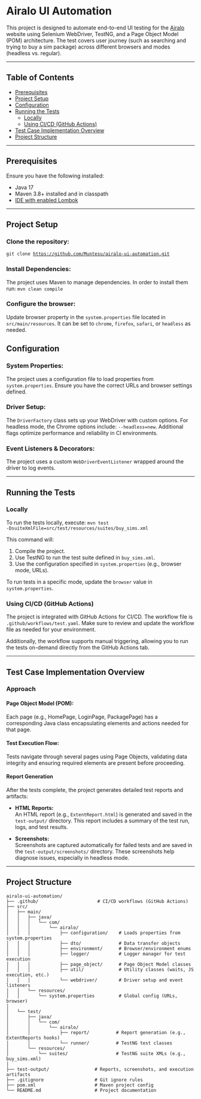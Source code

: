 # Airalo UI Automation

This project is designed to automate end-to-end UI testing for the [Airalo](https://www.airalo.com/) website using Selenium WebDriver, TestNG, and a Page Object Model (POM) architecture. 
The test covers user journey (such as searching and trying to buy a sim package) across different browsers and modes (headless vs. regular).

---

## Table of Contents

- [Prerequisites](#prerequisites)
- [Project Setup](#project-setup)
- [Configuration](#configuration)
- [Running the Tests](#running-the-tests)
    - [Locally](#locally)
    - [Using CI/CD (GitHub Actions)](#using-cicd-github-actions)
- [Test Case Implementation Overview](#test-case-implementation-overview)
- [Project Structure](#project-structure)

---

## Prerequisites

Ensure you have the following installed:

- Java 17 
- Maven 3.8+ installed and in classpath
- [IDE with enabled Lombok](https://www.baeldung.com/lombok-ide)

---

## Project Setup

### Clone the repository:
<code>git clone https://github.com/Muntesu/airalo-ui-automation.git</code>

### Install Dependencies:
The project uses Maven to manage dependencies. In order to install them run: <code>mvn clean compile</code>

### Configure the browser:
Update browser property in the `system.properties` file located in `src/main/resources`. It can be set to `chrome`, `firefox`, `safari`, or `headless` as needed.

## Configuration

### System Properties:
The project uses a configuration file to load properties from `system.properties`. Ensure you have the correct URLs and browser settings defined.

### Driver Setup:
The `DriverFactory` class sets up your WebDriver with custom options. For headless mode, the Chrome options include:
<code>--headless=new</code>.
Additional flags optimize performance and reliability in CI environments.

### Event Listeners & Decorators:
The project uses a custom `WebDriverEventListener` wrapped around the driver to log events. 

---

## Running the Tests

### Locally
To run the tests locally, execute:
<code>mvn test -DsuiteXmlFile=src/test/resources/suites/buy_sims.xml</code>


This command will:
1. Compile the project.
2. Use TestNG to run the test suite defined in `buy_sims.xml`.
3. Use the configuration specified in `system.properties` (e.g., browser mode, URLs).

To run tests in a specific mode, update the `browser` value in `system.properties`.

### Using CI/CD (GitHub Actions)
The project is integrated with GitHub Actions for CI/CD. The workflow file is `.github/workflows/test.yaml`. Make sure to review and update the workflow file as needed for your environment.

Additionally, the workflow supports manual triggering, allowing you to run the tests on-demand directly from the GitHub Actions tab.

---

## Test Case Implementation Overview

### Approach

#### Page Object Model (POM):
Each page (e.g., HomePage, LoginPage, PackagePage) has a corresponding Java class encapsulating elements and actions needed for that page.


#### Test Execution Flow:
Tests navigate through several pages using Page Objects, validating data integrity and ensuring required elements are present before proceeding.

#### Report Generation

After the tests complete, the project generates detailed test reports and artifacts:

- **HTML Reports:**  
  An HTML report (e.g., `ExtentReport.html`) is generated and saved in the `test-output/` directory. This report includes a summary of the test run, logs, and test results.

- **Screenshots:**  
  Screenshots are captured automatically for failed tests and are saved in the `test-output/screenshots/` directory. These screenshots help diagnose issues, especially in headless mode.

---

## Project Structure
```
airalo-ui-automation/
├── .github/                      # CI/CD workflows (GitHub Actions)
├── src/
│   ├── main/
│   │   ├── java/
│   │   │   └── com/
│   │   │       └── airalo/
│   │   │           ├── configuration/    # Loads properties from system.properties
│   │   │           ├── dto/              # Data transfer objects
│   │   │           ├── environment/      # Browser/environment enums
│   │   │           ├── logger/           # Logger manager for test execution
│   │   │           ├── page_object/      # Page Object Model classes
│   │   │           ├── util/             # Utility classes (waits, JS execution, etc.)
│   │   │           └── webdriver/        # Driver setup and event listeners
│   │   └── resources/
│   │       └── system.properties         # Global config (URLs, browser)
│
│   └── test/
│       ├── java/
│       │   └── com/
│       │       └── airalo/
│       │           ├── report/          # Report generation (e.g., ExtentReports hooks)
│       │           └── runner/          # TestNG test classes
│       └── resources/
│           └── suites/                  # TestNG suite XMLs (e.g., buy_sims.xml)
│
├── test-output/                 # Reports, screenshots, and execution artifacts
├── .gitignore                   # Git ignore rules
├── pom.xml                      # Maven project config
└── README.md                    # Project documentation

```


